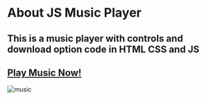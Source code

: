 # About JS Music Player
## This is a music player with controls and download option code in HTML CSS and JS
## [Play Music Now!](https://js-song-player.netlify.app/)
![music](https://github.com/user-attachments/assets/9f1949cc-272d-4bcc-aebe-0b1004525019)
